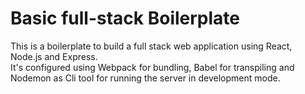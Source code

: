 # Basic full-stack Boilerplate 


This is a boilerplate to build a full stack web application using React, Node.js and Express.</br>
It's configured using Webpack for bundling, Babel for transpiling and Nodemon as Cli tool for running the server in development mode.
